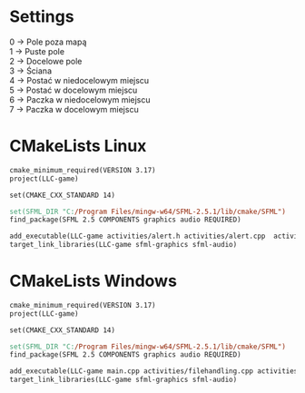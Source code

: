 # Settings
0 -> Pole poza mapą\
1 -> Puste pole\
2 -> Docelowe pole\
3 -> Ściana\
4 -> Postać w niedocelowym miejscu\
5 -> Postać w docelowym miejscu\
6 -> Paczka w niedocelowym miejscu\
7 -> Paczka w docelowym miejscu


# CMakeLists Linux
```makefile
cmake_minimum_required(VERSION 3.17)
project(LLC-game)

set(CMAKE_CXX_STANDARD 14)

set(SFML_DIR "C:/Program Files/mingw-w64/SFML-2.5.1/lib/cmake/SFML")
find_package(SFML 2.5 COMPONENTS graphics audio REQUIRED)

add_executable(LLC-game activities/alert.h activities/alert.cpp  activities/filehandling.h activities/filehandling.cpp  activities/worldrender.h activities/worldrender.cpp activities/homescreen.h  activities/homescreen.cpp activities/movement.h activities/movement.cpp main.cpp)
target_link_libraries(LLC-game sfml-graphics sfml-audio)
```
# CMakeLists Windows
```makefile
cmake_minimum_required(VERSION 3.17)
project(LLC-game)

set(CMAKE_CXX_STANDARD 14)

set(SFML_DIR "C:/Program Files/mingw-w64/SFML-2.5.1/lib/cmake/SFML")
find_package(SFML 2.5 COMPONENTS graphics audio REQUIRED)

add_executable(LLC-game main.cpp activities/filehandling.cpp activities/filehandling.h activities/worldrender.cpp activities/worldrender.h activities/homescreen.cpp activities/homescreen.h activities/movement.cpp activities/movement.h activities/alert.cpp activities/alert.h)
target_link_libraries(LLC-game sfml-graphics sfml-audio)
```